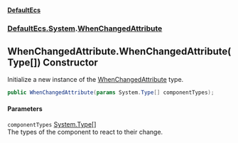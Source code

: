 #### [DefaultEcs](DefaultEcs.md 'DefaultEcs')
### [DefaultEcs.System](DefaultEcs.md#DefaultEcs_System 'DefaultEcs.System').[WhenChangedAttribute](WhenChangedAttribute.md 'DefaultEcs.System.WhenChangedAttribute')
## WhenChangedAttribute.WhenChangedAttribute(Type[]) Constructor
Initialize a new instance of the [WhenChangedAttribute](WhenChangedAttribute.md 'DefaultEcs.System.WhenChangedAttribute') type.  
```csharp
public WhenChangedAttribute(params System.Type[] componentTypes);
```
#### Parameters
<a name='DefaultEcs_System_WhenChangedAttribute_WhenChangedAttribute(System_Type__)_componentTypes'></a>
`componentTypes` [System.Type](https://docs.microsoft.com/en-us/dotnet/api/System.Type 'System.Type')[[]](https://docs.microsoft.com/en-us/dotnet/api/System.Array 'System.Array')  
The types of the component to react to their change.
  
